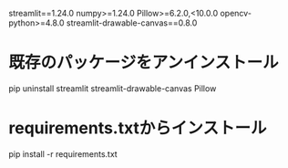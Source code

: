 streamlit==1.24.0
numpy>=1.24.0
Pillow>=6.2.0,<10.0.0
opencv-python>=4.8.0
streamlit-drawable-canvas==0.8.0

# 既存のパッケージをアンインストール
pip uninstall streamlit streamlit-drawable-canvas Pillow

# requirements.txtからインストール
pip install -r requirements.txt
